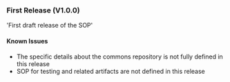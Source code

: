 ### First Release (V1.0.0)

'First draft release of the SOP'

#### Known Issues
* The specific details about the commons repository is not fully defined in this release
* SOP for testing and related artifacts are not defined in this release

